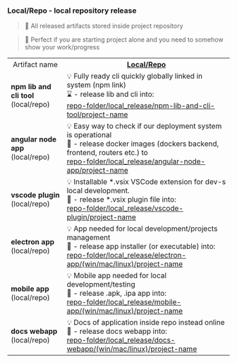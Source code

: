 
### Local/Repo  - local repository release
> 🚀 All released artifacts stored inside project repository

> 🚀 Perfect if you are starting project alone and you need to somehow show your work/progress

<table>
  <tr>
    <th style="font-weight:normal;">Artifact name</th>
    <th><u>Local/Repo</u></th>
  </tr>
  <tr>
    <td><b>npm lib and cli tool</b><br>(local/repo)</td>
    <td> 
     💡 Fully ready cli quickly globally linked in system (npm link)<br>
     ⌛  - release lib and cli into:<br>
      <u>repo-folder/local_release/npm-lib-and-cli-tool/project-name</u>  <br>
    </td>
  </tr>
  <tr>
    <td><b>angular node app</b><br>(local/repo)</td>
    <td>
    💡 Easy way to check if our deployment system is operational<br>
    🔲  - release docker images (dockers backend, frontend, routers etc.) to <br>
    <u>repo-folder/local_release/angular-node-app/project-name</u>  <br>
    </td>
  </tr>
  <tr>
    <td><b>vscode plugin</b><br>(local/repo)</td>
    <td>
    💡 Installable *.vsix VSCode extension for dev-s local development.<br>
    🔲  - release *.vsix plugin file into: <br>
    <u>repo-folder/local_release/vscode-plugin/project-name</u>  <br>
    </td>
  </tr>
  <tr>
    <td><b>electron app</b><br>(local/repo)</td>
    <td>
    💡 App needed for local development/projects management<br>
    🔲  - release app installer (or executable) into: <br>
    <u>repo-folder/local_release/electron-app/(win/mac/linux)/project-name</u>  <br>
    </td>
  </tr>
  <tr>
    <td><b>mobile app</b><br>(local/repo)</td>
    <td>
    💡 Mobile app needed for local development/testing<br>
    🔲  - release .apk, .ipa app into: <br>
    <u>repo-folder/local_release/mobile-app/(win/mac/linux)/project-name</u>  <br>
    </td>
  </tr>
  <tr>
    <td><b>docs webapp<br></b>(local/repo)</td>
    <td>
    💡 Docs of application inside repo instead online<br>
    🔲  - release docs webapp into: <br>
    <u>repo-folder/local_release/docs-webapp/(win/mac/linux)/project-name</u>  <br>
    </td>
  </tr>
</table>
